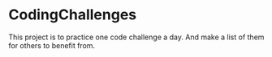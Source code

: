 # CodingChallenges
This project is to practice one code challenge a day. And make a list of them for others to benefit from.
